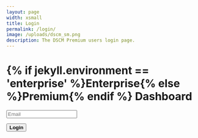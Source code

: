 ```yaml
---
layout: page
width: xsmall
title: Login
permalink: /login/
image: /uploads/dscm_sm.png
description: The DSCM Premium users login page.
---
```


<head>
  <title>Login</title>
  <meta charset="UTF-8" />
  <meta name="viewport" content="width=device-width, initial-scale=1" />
  <script src="/assets/js/dashboard.js"></script>
  <script>
    function handleLogin(event) {
        event.preventDefault();

        var email = document.querySelector('input[name="email"]').value;
        var url = `https://${domain}/login`;

        fetch(url, {
            method: 'POST',
            headers: {
                'Content-Type': 'application/json'
            },
            body: JSON.stringify({ email: email })
        })
        .then(response => response.json())
        .then(data => {
            if (data.success) {
                document.getElementById("login_form").style.display = "none";
                document.getElementById("login_succeeded").style.display = "block";
                document.getElementById("login_failed").style.display = "none";
            } else {
                document.getElementById("login_form").style.display = "none";
                document.getElementById("login_succeeded").style.display = "none";
                document.getElementById("login_failed").style.display = "block";
            }
            if (data.error) {
                document.getElementById("login_form").style.display = "none";
                document.getElementById("login_succeeded").style.display = "none";
                document.getElementById("login_failed").style.display = "block";
            }
        })
        .catch(error => {
            console.error('Error:', error);
            alert('An error occurred while logging in.');
        });
    }
  </script>
</head>
<body>
  <div id="login_form">
    <h1>{% if jekyll.environment == 'enterprise' %}Enterprise{% else %}Premium{% endif %} Dashboard</h1>
    <form class="uk-form" onsubmit="handleLogin(event)">
      <input type="email" name="email" required="required" class="uk-input uk-form-width-large" placeholder="Email" />
      <p>
      <button class="uk-button uk-button-primary" type="submit"><b>Login</b></button>
      </p>
    </form>
  </div>
  <div id="login_succeeded" style="display: none;">
    We've sent you an email with a login link.
  </div>
  <div id="login_failed" style="display: none;">
    Login failed. Please try later again.
  </div>
</body>
